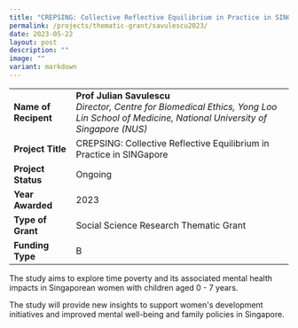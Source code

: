 ```yaml
---
title: "CREPSING: Collective Reflective Equilibrium in Practice in SINGapore"
permalink: /projects/thematic-grant/savulescu2023/
date: 2023-05-22
layout: post
description: ""
image: ""
variant: markdown
---
```

|  |  |
|---|---|
| **Name of Recipent** | **Prof Julian Savulescu**<br> _Director, Centre for Biomedical Ethics, Yong Loo Lin School of Medicine, National University of Singapore (NUS)_ |
| **Project Title** | CREPSING: Collective Reflective Equilibrium in Practice in SINGapore |
| **Project Status** | Ongoing |
| **Year Awarded** | 2023 |
| **Type of Grant** | Social Science Research Thematic Grant |
| **Funding Type** | B |

The study aims to explore time poverty and its associated mental health impacts in Singaporean women with children aged 0 - 7 years.  

The study will provide new insights to support women's development initiatives and improved mental well-being and family policies in Singapore.